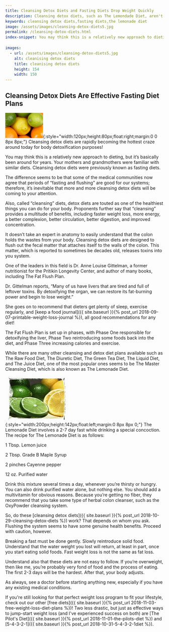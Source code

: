 ```yaml
---
title: Cleansing Detox Diets and Fasting Diets Drop Weight Quickly
description: Cleansing detox diets, such as The Lemondade Diet, aren't new but have made a major comeback. See if you want to jump on this fasting diet craze!
keywords: cleansing detox diets,fasting diets,the lemonade diet
image: /assets/images/cleansing-detox-diets5.jpg
permalink: /cleansing-detox-diets.html
index-snippet: You may think this is a relatively new approach to dieting, but it’s basically been around for years. Your mothers and grandmothers were familiar with similar diets. Cleansing detox diets were previously known as fasting diets.

images:
  - url: /assets/images/cleansing-detox-diets5.jpg
    alt: cleanising detox diets
    title: cleanising detox diets
    height: 154
    width: 150
---
```


## Cleansing Detox Diets Are Effective Fasting Diet Plans

![cleanising detox diets](/assets/images/cleansing-detox-diets5.jpg){:style="width:120px;height:80px;float:right;margin:0 0 8px 8px;"}
Cleansing detox diets are rapidly becoming the hottest craze around today for body detoxification purposes!

You may think this is a relatively new approach to dieting, but it’s basically been around for years. Your mothers and grandmothers were familiar with similar diets. Cleansing detox diets were previously known as fasting diets.

The difference seems to be that some of the medical communities now agree that periods of “fasting and flushing” are good for our systems; therefore, it’s inevitable that more and more cleansing detox diets will be coming to your attention.

Also, called “cleansing” diets, detox diets are touted as one of the healthiest things you can do for your body. Proponents further say that “cleansing” provides a multitude of benefits, including faster weight loss, more energy, a better complexion, better circulation, better digestion, and improved concentration.

It doesn’t take an expert in anatomy to easily understand that the colon holds the wastes from your body. Cleansing detox diets are designed to flush out the fecal matter that attaches itself to the walls of the colon. This matter, which is reported to sometimes be decades old, releases toxins into you system. 

One of the leaders in this field is Dr. Anne Louise Gittelman, a former nutritionist for the Pritikin Longevity Center, and author of many books, including The Fat Flush Plan.

Dr. Gittelman reports, “Many of us have livers that are tired and full of leftover toxins. By detoxifying the organ, we can restore its fat-burning power and begin to lose weight.”

She goes on to recommend that dieters get plenty of sleep, exercise regularly, and [keep a food journal]({{ site.baseurl }}{% post_url 2018-09-07-printable-weight-loss-journal %}), all good recommendations for any diet!

The Fat Flush Plan is set up in phases, with Phase One responsible for detoxifying the liver, Phase Two reintroducing some foods back into the diet, and Phase Three increasing calories and exercise.

While there are many other cleansing and detox diet plans available such as The Raw Food Diet, The Diuretic Diet, The Green Tea Diet, The Liquid Diet, and The Juice Diet, one of the most popular ones seems to be The Master Cleansing Diet, which is also known as The Lemonade Diet.

![cleanising detox diets](/assets/images/cleansing-detox-diets4.jpg){:style="width:200px;height:142px;float:left;margin:0 8px 8px 0;"}
The Lemonade Diet involves a 2-7 day fast while drinking a special concoction. The recipe for The Lemonade Diet is as follows:
<div class="clearfix"></div>

1 Tbsp. Lemon juice

2 Tbsp. Grade B Maple Syrup

2 pinches Cayenne pepper

12 oz. Purified water

Drink this mixture several times a day, whenever you’re thirsty or hungry. You can also drink purified water alone, but nothing else. You should add a multivitamin for obvious reasons. Because you’re getting no fiber, they recommend that you take some type of herbal colon cleanser, such as the OxyPowder cleansing system.

So, do these [cleansing detox diets]({{ site.baseurl }}{% post_url 2018-10-29-cleansing-detox-diets %}) work? That depends on whom you ask. Flushing the system seems to have some genuine health benefits. Proceed with caution, however.

Breaking a fast must be done gently. Slowly reintroduce solid food. Understand that the water weight you lost will return, at least in part, once you start eating solid foods. Fast weight loss is not the same as fat loss.

Understand also that these diets are not easy to follow. If you’re overweight, then like me, you’re probably very fond of food and the process of eating. The first 2-3 days will be the hardest. After that, your body adjusts.

As always, see a doctor before starting anything new, especially if you have any existing medical conditions.

If you're still looking for that perfect weight loss program to fit your lifestyle, check out our other [free diets]({{ site.baseurl }}{% post_url 2018-11-03-free-weight-loss-diet-plans %})! Two less drastic, but just as effective ways to jump-start weight loss (and I've experienced success on both) are [The Pilot's Diet]({{ site.baseurl }}{% post_url 2018-11-01-the-pilots-diet %}) and [5-4-3-2-1]({{ site.baseurl }}{% post_url 2018-10-31-5-4-3-2-1diet %}).